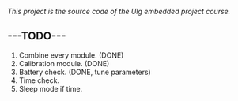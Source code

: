 *This project is the source code of the Ulg embedded project course.*

---TODO---
----------

1. Combine every module. (DONE)
2. Calibration module. (DONE)
3. Battery check. (DONE, tune parameters)
4. Time check.
5. Sleep mode if time.
